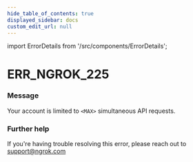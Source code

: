 ```yaml
---
hide_table_of_contents: true
displayed_sidebar: docs
custom_edit_url: null
---
```


import ErrorDetails from '/src/components/ErrorDetails';

# ERR_NGROK_225

### Message
Your account is limited to `<MAX>` simultaneous API requests.

### Further help
If you're having trouble resolving this error, please reach out to [support@ngrok.com](mailto:support@ngrok.com?subject=Help%20with%20ERR_NGROK_225)

<ErrorDetails error='err_ngrok_225' />
